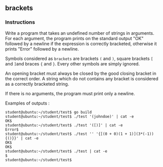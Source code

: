## brackets

### Instructions

Write a program that takes an undefined number of strings in arguments. For each
argument, the program prints on the standard output "OK" followed by a newline
if the expression is correctly bracketed, otherwise it prints "Error" followed by
a newline.

Symbols considered as `brackets` are brackets `(` and `)`, square brackets `[`
and `]`and braces `{` and `}`. Every other symbols are simply ignored.

An opening bracket must always be closed by the good closing bracket in the
correct order. A string which do not contains any bracket is considered as a
correctly bracketed string.

If there is no arguments, the program must print only a newline.

Examples of outputs :

```console
student@ubuntu:~/student/test$ go build
student@ubuntu:~/student/test$ ./test '(johndoe)' | cat -e
OK$
student@ubuntu:~/student/test$ ./test '([)]' | cat -e
Error$
student@ubuntu:~/student/test$ ./test '' '{[(0 + 0)(1 + 1)](3*(-1)){()}}' | cat -e
OK$
OK$
student@ubuntu:~/student/test$ ./test | cat -e
$
student@ubuntu:~/student/test$
```
